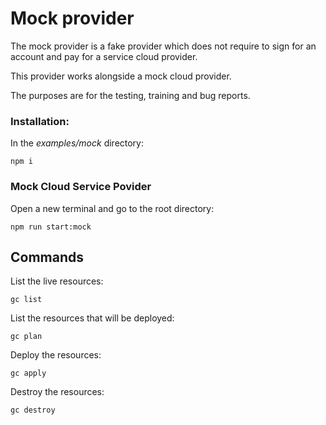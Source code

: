 # Mock provider

The mock provider is a fake provider which does not require to sign for an account and pay for a service cloud provider.

This provider works alongside a mock cloud provider.

The purposes are for the testing, training and bug reports.

### Installation:

In the _examples/mock_ directory:

```
npm i
```

### Mock Cloud Service Povider

Open a new terminal and go to the root directory:

```
npm run start:mock
```

## Commands

List the live resources:

```
gc list
```

List the resources that will be deployed:

```
gc plan
```

Deploy the resources:

```
gc apply
```

Destroy the resources:

```
gc destroy
```
